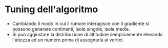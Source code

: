 # Tuning dell'algoritmo

 * Cambiando il modo in cui il rumore interagisce con il gradiente si possono generare continenti,
   isole singole, isole medie.
 * Si può aggiustare la distribuzione di altitudine semplicemente elevando l'altezza ad un numero
   prima di assegnarla ai vertici.